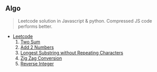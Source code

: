 ## Algo

> Leetcode solution in Javascript & python.
> Compressed JS code performs better.

* [Leetcode](https://leetcode.com)
  1. [Two Sum](/posts/leetcode/algotwosum.md)
  1. [Add 2 Numbers](/posts/leetcode/add2numbers.md)
  1. [Longest Substring without Repeating Characters](/posts/leetcode/longest-substring-without-repeating-characters.md)
  1. [Zig Zag Conversion](/posts/leetcode/algozigzagconversion.md)
  1. [Reverse Integer](/posts/leetcode/reverseinteger.md)